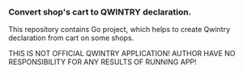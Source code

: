 ### Convert shop's cart to QWINTRY declaration.
This repository contains Go project, which helps to create Qwintry declaration from cart on some shops.

THIS IS NOT OFFICIAL QWINTRY APPLICATION! AUTHOR HAVE NO RESPONSIBILITY FOR ANY RESULTS OF RUNNING APP!
